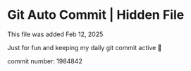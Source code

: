 # Git Auto Commit | Hidden File

This file was added Feb 12, 2025

Just for fun and keeping my daily git commit active 🤪

commit number: 1984842

